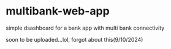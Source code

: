 # multibank-web-app
simple dsashboard for a bank app with multi bank connectivity 

soon to be uploaded...lol, forgot about this(9/10/2024)

